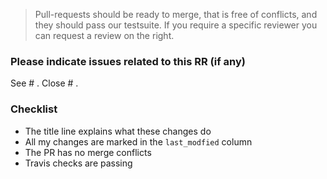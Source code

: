 > Pull-requests should be ready to merge, that is free of conflicts, and they should pass our testsuite. If you require a specific reviewer you can request a review on the right.

### Please indicate issues related to this RR (if any)
See # .
Close # .

### Checklist
-   The title line explains what these changes do
-   All my changes are marked in the `last_modfied` column
-   The PR has no merge conflicts
-   Travis checks are passing
